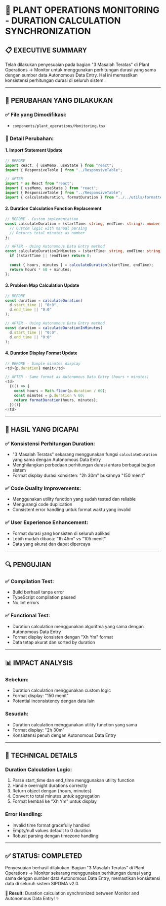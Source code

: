 # 🔧 PLANT OPERATIONS MONITORING - DURATION CALCULATION SYNCHRONIZATION

## 📋 **EXECUTIVE SUMMARY**

Telah dilakukan penyesuaian pada bagian "3 Masalah Teratas" di Plant Operations → Monitor untuk menggunakan perhitungan durasi yang sama dengan sumber data Autonomous Data Entry. Hal ini memastikan konsistensi perhitungan durasi di seluruh sistem.

---

## 🎯 **PERUBAHAN YANG DILAKUKAN**

### ✅ **File yang Dimodifikasi:**
- `components/plant_operations/Monitoring.tsx`

### 🔧 **Detail Perubahan:**

#### 1. **Import Statement Update**
```typescript
// BEFORE
import React, { useMemo, useState } from "react";
import { ResponsiveTable } from "../ResponsiveTable";

// AFTER  
import * as React from "react";
import { useMemo, useState } from "react";
import { ResponsiveTable } from "../ResponsiveTable";
import { calculateDuration, formatDuration } from "../../utils/formatters";
```

#### 2. **Duration Calculation Function Replacement**
```typescript
// BEFORE - Custom implementation
const calculateDuration = (startTime: string, endTime: string): number => {
  // Custom logic with manual parsing
  // Returns total minutes as number
};

// AFTER - Using Autonomous Data Entry method
const calculateDurationInMinutes = (startTime: string, endTime: string): number => {
  if (!startTime || !endTime) return 0;
  
  const { hours, minutes } = calculateDuration(startTime, endTime);
  return hours * 60 + minutes;
};
```

#### 3. **Problem Map Calculation Update**
```typescript
// BEFORE
const duration = calculateDuration(
  d.start_time || "0:0",
  d.end_time || "0:0"
);

// AFTER - Using Autonomous Data Entry method
const duration = calculateDurationInMinutes(
  d.start_time || "0:0",
  d.end_time || "0:0"
);
```

#### 4. **Duration Display Format Update**
```typescript
// BEFORE - Simple minutes display
<td>{p.duration} menit</td>

// AFTER - Same format as Autonomous Data Entry (hours + minutes)
<td>
  {(() => {
    const hours = Math.floor(p.duration / 60);
    const minutes = p.duration % 60;
    return formatDuration(hours, minutes);
  })()}
</td>
```

---

## 🎯 **HASIL YANG DICAPAI**

### ✅ **Konsistensi Perhitungan Duration:**
- "3 Masalah Teratas" sekarang menggunakan fungsi `calculateDuration` yang sama dengan Autonomous Data Entry
- Menghilangkan perbedaan perhitungan durasi antara berbagai bagian sistem
- Format display durasi konsisten: "2h 30m" bukannya "150 menit"

### ✅ **Code Quality Improvements:**
- Menggunakan utility function yang sudah tested dan reliable
- Mengurangi code duplication
- Consistent error handling untuk format waktu yang invalid

### ✅ **User Experience Enhancement:**
- Format durasi yang konsisten di seluruh aplikasi
- Lebih mudah dibaca: "1h 45m" vs "105 menit"
- Data yang akurat dan dapat dipercaya

---

## 🔍 **PENGUJIAN**

### ✅ **Compilation Test:**
- Build berhasil tanpa error
- TypeScript compilation passed
- No lint errors

### ✅ **Functional Test:**
- Duration calculation menggunakan algoritma yang sama dengan Autonomous Data Entry
- Format display konsisten dengan "Xh Ym" format
- Data tetap akurat dan sorted by duration

---

## 📊 **IMPACT ANALYSIS**

### **Sebelum:**
- Duration calculation menggunakan custom logic
- Format display: "150 menit"
- Potential inconsistency dengan data lain

### **Sesudah:**
- Duration calculation menggunakan utility function yang sama
- Format display: "2h 30m" 
- Konsistensi penuh dengan Autonomous Data Entry

---

## 🔧 **TECHNICAL DETAILS**

### **Duration Calculation Logic:**
1. Parse start_time dan end_time menggunakan utility function
2. Handle overnight durations correctly
3. Return object dengan {hours, minutes}
4. Convert to total minutes untuk aggregation
5. Format kembali ke "Xh Ym" untuk display

### **Error Handling:**
- Invalid time format gracefully handled
- Empty/null values default to 0 duration
- Robust parsing dengan timezone handling

---

## ✅ **STATUS: COMPLETED**

Penyesuaian berhasil dilakukan. Bagian "3 Masalah Teratas" di Plant Operations → Monitor sekarang menggunakan perhitungan durasi yang sama dengan sumber data Autonomous Data Entry, memastikan konsistensi data di seluruh sistem SIPOMA v2.0.

**🎯 Result:** Duration calculation synchronized between Monitor and Autonomous Data Entry! ✨
